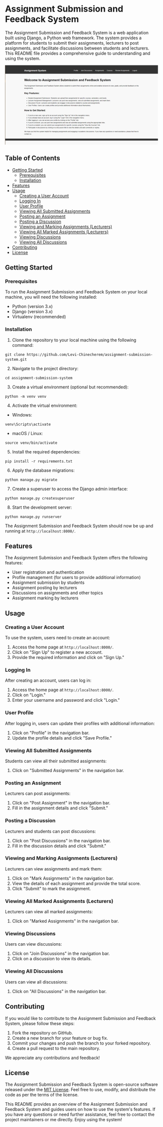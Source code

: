 # Assignment Submission and Feedback System

The Assignment Submission and Feedback System is a web application built using Django, a Python web framework. The system provides a platform for students to submit their assignments, lecturers to post assignments, and facilitate discussions between students and lecturers. This README file provides a comprehensive guide to understanding and using the system.

![Preview](https://github.com/Levi-Chinecherem/assignment-submission-system/blob/master/sample.PNG)

## Table of Contents

- [Getting Started](#getting-started)
  - [Prerequisites](#prerequisites)
  - [Installation](#installation)
- [Features](#features)
- [Usage](#usage)
  - [Creating a User Account](#creating-a-user-account)
  - [Logging In](#logging-in)
  - [User Profile](#user-profile)
  - [Viewing All Submitted Assignments](#viewing-all-submitted-assignments)
  - [Posting an Assignment](#posting-an-assignment)
  - [Posting a Discussion](#posting-a-discussion)
  - [Viewing and Marking Assignments (Lecturers)](#viewing-and-marking-assignments-lecturers)
  - [Viewing All Marked Assignments (Lecturers)](#viewing-all-marked-assignments-lecturers)
  - [Viewing Discussions](#viewing-discussions)
  - [Viewing All Discussions](#viewing-all-discussions)
- [Contributing](#contributing)
- [License](#license)

## Getting Started

### Prerequisites

To run the Assignment Submission and Feedback System on your local machine, you will need the following installed:

- Python (version 3.x)
- Django (version 3.x)
- Virtualenv (recommended)

### Installation

1. Clone the repository to your local machine using the following command:

```
git clone https://github.com/Levi-Chinecherem/assignment-submission-system.git
```

2. Navigate to the project directory:

```
cd assignment-submission-system
```

3. Create a virtual environment (optional but recommended):

```
python -m venv venv
```

4. Activate the virtual environment:

- Windows:

```
venv\Scripts\activate
```

- macOS / Linux:

```
source venv/bin/activate
```

5. Install the required dependencies:

```
pip install -r requirements.txt
```

6. Apply the database migrations:

```
python manage.py migrate
```

7. Create a superuser to access the Django admin interface:

```
python manage.py createsuperuser
```

8. Start the development server:

```
python manage.py runserver
```

The Assignment Submission and Feedback System should now be up and running at `http://localhost:8000/`.

## Features

The Assignment Submission and Feedback System offers the following features:

- User registration and authentication
- Profile management (for users to provide additional information)
- Assignment submission by students
- Assignment posting by lecturers
- Discussions on assignments and other topics
- Assignment marking by lecturers

## Usage

### Creating a User Account

To use the system, users need to create an account:

1. Access the home page at `http://localhost:8000/`.
2. Click on "Sign Up" to register a new account.
3. Provide the required information and click on "Sign Up."

### Logging In

After creating an account, users can log in:

1. Access the home page at `http://localhost:8000/`.
2. Click on "Login."
3. Enter your username and password and click "Login."

### User Profile

After logging in, users can update their profiles with additional information:

1. Click on "Profile" in the navigation bar.
2. Update the profile details and click "Save Profile."

### Viewing All Submitted Assignments

Students can view all their submitted assignments:

1. Click on "Submitted Assignments" in the navigation bar.

### Posting an Assignment

Lecturers can post assignments:

1. Click on "Post Assignment" in the navigation bar.
2. Fill in the assignment details and click "Submit."

### Posting a Discussion

Lecturers and students can post discussions:

1. Click on "Post Discussions" in the navigation bar.
2. Fill in the discussion details and click "Submit."

### Viewing and Marking Assignments (Lecturers)

Lecturers can view assignments and mark them:

1. Click on "Mark Assignments" in the navigation bar.
2. View the details of each assignment and provide the total score.
3. Click "Submit" to mark the assignment.

### Viewing All Marked Assignments (Lecturers)

Lecturers can view all marked assignments:

1. Click on "Marked Assignments" in the navigation bar.

### Viewing Discussions

Users can view discussions:

1. Click on "Join Discussions" in the navigation bar.
2. Click on a discussion to view its details.

### Viewing All Discussions

Users can view all discussions:

1. Click on "All Discussions" in the navigation bar.

## Contributing

If you would like to contribute to the Assignment Submission and Feedback System, please follow these steps:

1. Fork the repository on GitHub.
2. Create a new branch for your feature or bug fix.
3. Commit your changes and push the branch to your forked repository.
4. Create a pull request to the main repository.

We appreciate any contributions and feedback!

## License

The Assignment Submission and Feedback System is open-source software released under the [MIT License](https://opensource.org/licenses/MIT). Feel free to use, modify, and distribute the code as per the terms of the license.


This README provides an overview of the Assignment Submission and Feedback System and guides users on how to use the system's features. If you have any questions or need further assistance, feel free to contact the project maintainers or me directly. Enjoy using the system!

